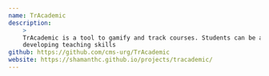 ```yaml
---
name: TrAcademic
description:
    >
    TrAcademic is a tool to gamify and track courses. Students can be awarded points for participation, achievement and
    developing teaching skills
github: https://github.com/cms-urg/TrAcademic
website: https://shamanthc.github.io/projects/tracademic/
---
```

